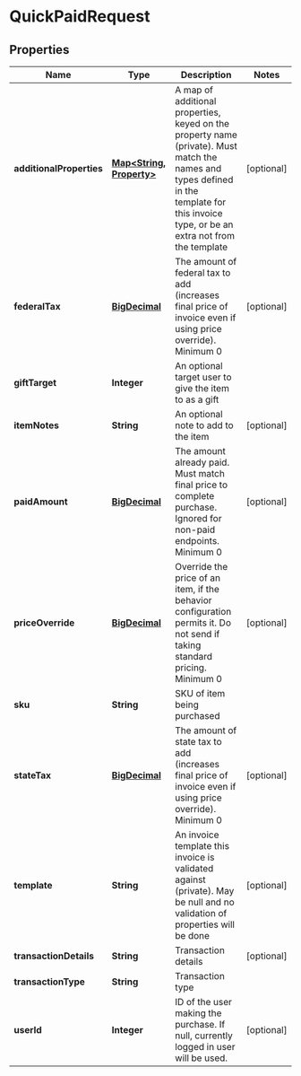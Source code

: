 
# QuickPaidRequest

## Properties
Name | Type | Description | Notes
------------ | ------------- | ------------- | -------------
**additionalProperties** | [**Map&lt;String, Property&gt;**](Property.md) | A map of additional properties, keyed on the property name (private). Must match the names and types defined in the template for this invoice type, or be an extra not from the template |  [optional]
**federalTax** | [**BigDecimal**](BigDecimal.md) | The amount of federal tax to add (increases final price of invoice even if using price override). Minimum 0 |  [optional]
**giftTarget** | **Integer** | An optional target user to give the item to as a gift | 
**itemNotes** | **String** | An optional note to add to the item |  [optional]
**paidAmount** | [**BigDecimal**](BigDecimal.md) | The amount already paid. Must match final price to complete purchase. Ignored for non-paid endpoints. Minimum 0 |  [optional]
**priceOverride** | [**BigDecimal**](BigDecimal.md) | Override the price of an item, if the behavior configuration permits it. Do not send if taking standard pricing. Minimum 0 |  [optional]
**sku** | **String** | SKU of item being purchased | 
**stateTax** | [**BigDecimal**](BigDecimal.md) | The amount of state tax to add (increases final price of invoice even if using price override). Minimum 0 |  [optional]
**template** | **String** | An invoice template this invoice is validated against (private). May be null and no validation of properties will be done |  [optional]
**transactionDetails** | **String** | Transaction details |  [optional]
**transactionType** | **String** | Transaction type | 
**userId** | **Integer** | ID of the user making the purchase. If null, currently logged in user will be used. |  [optional]



